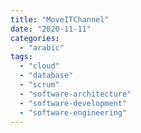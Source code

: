 ```yaml
---
title: "MoveITChannel"
date: "2020-11-11"
categories: 
  - "arabic"
tags: 
  - "cloud"
  - "database"
  - "scrum"
  - "software-architecture"
  - "software-development"
  - "software-engineering"
---
```



